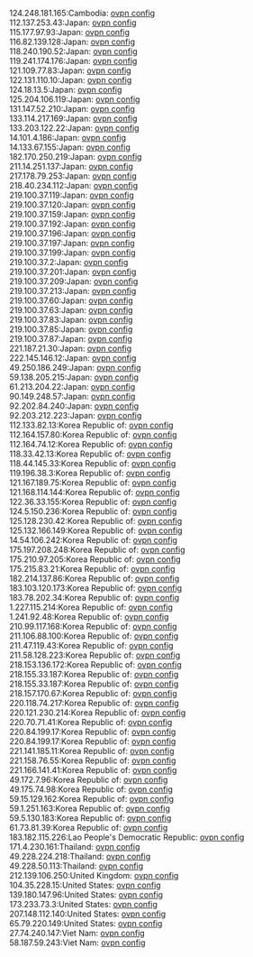 124.248.181.165:Cambodia: [ovpn config](vpn/124_248_181_165.ovpn)  
112.137.253.43:Japan: [ovpn config](vpn/112_137_253_43.ovpn)  
115.177.97.93:Japan: [ovpn config](vpn/115_177_97_93.ovpn)  
116.82.139.128:Japan: [ovpn config](vpn/116_82_139_128.ovpn)  
118.240.190.52:Japan: [ovpn config](vpn/118_240_190_52.ovpn)  
119.241.174.176:Japan: [ovpn config](vpn/119_241_174_176.ovpn)  
121.109.77.83:Japan: [ovpn config](vpn/121_109_77_83.ovpn)  
122.131.110.10:Japan: [ovpn config](vpn/122_131_110_10.ovpn)  
124.18.13.5:Japan: [ovpn config](vpn/124_18_13_5.ovpn)  
125.204.106.119:Japan: [ovpn config](vpn/125_204_106_119.ovpn)  
131.147.52.210:Japan: [ovpn config](vpn/131_147_52_210.ovpn)  
133.114.217.169:Japan: [ovpn config](vpn/133_114_217_169.ovpn)  
133.203.122.22:Japan: [ovpn config](vpn/133_203_122_22.ovpn)  
14.101.4.186:Japan: [ovpn config](vpn/14_101_4_186.ovpn)  
14.133.67.155:Japan: [ovpn config](vpn/14_133_67_155.ovpn)  
182.170.250.219:Japan: [ovpn config](vpn/182_170_250_219.ovpn)  
211.14.251.137:Japan: [ovpn config](vpn/211_14_251_137.ovpn)  
217.178.79.253:Japan: [ovpn config](vpn/217_178_79_253.ovpn)  
218.40.234.112:Japan: [ovpn config](vpn/218_40_234_112.ovpn)  
219.100.37.119:Japan: [ovpn config](vpn/219_100_37_119.ovpn)  
219.100.37.120:Japan: [ovpn config](vpn/219_100_37_120.ovpn)  
219.100.37.159:Japan: [ovpn config](vpn/219_100_37_159.ovpn)  
219.100.37.192:Japan: [ovpn config](vpn/219_100_37_192.ovpn)  
219.100.37.196:Japan: [ovpn config](vpn/219_100_37_196.ovpn)  
219.100.37.197:Japan: [ovpn config](vpn/219_100_37_197.ovpn)  
219.100.37.199:Japan: [ovpn config](vpn/219_100_37_199.ovpn)  
219.100.37.2:Japan: [ovpn config](vpn/219_100_37_2.ovpn)  
219.100.37.201:Japan: [ovpn config](vpn/219_100_37_201.ovpn)  
219.100.37.209:Japan: [ovpn config](vpn/219_100_37_209.ovpn)  
219.100.37.213:Japan: [ovpn config](vpn/219_100_37_213.ovpn)  
219.100.37.60:Japan: [ovpn config](vpn/219_100_37_60.ovpn)  
219.100.37.63:Japan: [ovpn config](vpn/219_100_37_63.ovpn)  
219.100.37.83:Japan: [ovpn config](vpn/219_100_37_83.ovpn)  
219.100.37.85:Japan: [ovpn config](vpn/219_100_37_85.ovpn)  
219.100.37.87:Japan: [ovpn config](vpn/219_100_37_87.ovpn)  
221.187.21.30:Japan: [ovpn config](vpn/221_187_21_30.ovpn)  
222.145.146.12:Japan: [ovpn config](vpn/222_145_146_12.ovpn)  
49.250.186.249:Japan: [ovpn config](vpn/49_250_186_249.ovpn)  
59.138.205.215:Japan: [ovpn config](vpn/59_138_205_215.ovpn)  
61.213.204.22:Japan: [ovpn config](vpn/61_213_204_22.ovpn)  
90.149.248.57:Japan: [ovpn config](vpn/90_149_248_57.ovpn)  
92.202.84.240:Japan: [ovpn config](vpn/92_202_84_240.ovpn)  
92.203.212.223:Japan: [ovpn config](vpn/92_203_212_223.ovpn)  
112.133.82.13:Korea Republic of: [ovpn config](vpn/112_133_82_13.ovpn)  
112.164.157.80:Korea Republic of: [ovpn config](vpn/112_164_157_80.ovpn)  
112.164.74.12:Korea Republic of: [ovpn config](vpn/112_164_74_12.ovpn)  
118.33.42.13:Korea Republic of: [ovpn config](vpn/118_33_42_13.ovpn)  
118.44.145.33:Korea Republic of: [ovpn config](vpn/118_44_145_33.ovpn)  
119.196.38.3:Korea Republic of: [ovpn config](vpn/119_196_38_3.ovpn)  
121.167.189.75:Korea Republic of: [ovpn config](vpn/121_167_189_75.ovpn)  
121.168.114.144:Korea Republic of: [ovpn config](vpn/121_168_114_144.ovpn)  
122.36.33.155:Korea Republic of: [ovpn config](vpn/122_36_33_155.ovpn)  
124.5.150.236:Korea Republic of: [ovpn config](vpn/124_5_150_236.ovpn)  
125.128.230.42:Korea Republic of: [ovpn config](vpn/125_128_230_42.ovpn)  
125.132.166.149:Korea Republic of: [ovpn config](vpn/125_132_166_149.ovpn)  
14.54.106.242:Korea Republic of: [ovpn config](vpn/14_54_106_242.ovpn)  
175.197.208.248:Korea Republic of: [ovpn config](vpn/175_197_208_248.ovpn)  
175.210.97.205:Korea Republic of: [ovpn config](vpn/175_210_97_205.ovpn)  
175.215.83.21:Korea Republic of: [ovpn config](vpn/175_215_83_21.ovpn)  
182.214.137.86:Korea Republic of: [ovpn config](vpn/182_214_137_86.ovpn)  
183.103.120.173:Korea Republic of: [ovpn config](vpn/183_103_120_173.ovpn)  
183.78.202.34:Korea Republic of: [ovpn config](vpn/183_78_202_34.ovpn)  
1.227.115.214:Korea Republic of: [ovpn config](vpn/1_227_115_214.ovpn)  
1.241.92.48:Korea Republic of: [ovpn config](vpn/1_241_92_48.ovpn)  
210.99.117.168:Korea Republic of: [ovpn config](vpn/210_99_117_168.ovpn)  
211.106.88.100:Korea Republic of: [ovpn config](vpn/211_106_88_100.ovpn)  
211.47.119.43:Korea Republic of: [ovpn config](vpn/211_47_119_43.ovpn)  
211.58.128.223:Korea Republic of: [ovpn config](vpn/211_58_128_223.ovpn)  
218.153.136.172:Korea Republic of: [ovpn config](vpn/218_153_136_172.ovpn)  
218.155.33.187:Korea Republic of: [ovpn config](vpn/218_155_33_187.ovpn)  
218.155.33.187:Korea Republic of: [ovpn config](vpn/218_155_33_187.ovpn)  
218.157.170.67:Korea Republic of: [ovpn config](vpn/218_157_170_67.ovpn)  
220.118.74.217:Korea Republic of: [ovpn config](vpn/220_118_74_217.ovpn)  
220.121.230.214:Korea Republic of: [ovpn config](vpn/220_121_230_214.ovpn)  
220.70.71.41:Korea Republic of: [ovpn config](vpn/220_70_71_41.ovpn)  
220.84.199.17:Korea Republic of: [ovpn config](vpn/220_84_199_17.ovpn)  
220.84.199.17:Korea Republic of: [ovpn config](vpn/220_84_199_17.ovpn)  
221.141.185.11:Korea Republic of: [ovpn config](vpn/221_141_185_11.ovpn)  
221.158.76.55:Korea Republic of: [ovpn config](vpn/221_158_76_55.ovpn)  
221.166.141.41:Korea Republic of: [ovpn config](vpn/221_166_141_41.ovpn)  
49.172.7.96:Korea Republic of: [ovpn config](vpn/49_172_7_96.ovpn)  
49.175.74.98:Korea Republic of: [ovpn config](vpn/49_175_74_98.ovpn)  
59.15.129.162:Korea Republic of: [ovpn config](vpn/59_15_129_162.ovpn)  
59.1.251.163:Korea Republic of: [ovpn config](vpn/59_1_251_163.ovpn)  
59.5.130.183:Korea Republic of: [ovpn config](vpn/59_5_130_183.ovpn)  
61.73.81.39:Korea Republic of: [ovpn config](vpn/61_73_81_39.ovpn)  
183.182.115.226:Lao People's Democratic Republic: [ovpn config](vpn/183_182_115_226.ovpn)  
171.4.230.161:Thailand: [ovpn config](vpn/171_4_230_161.ovpn)  
49.228.224.218:Thailand: [ovpn config](vpn/49_228_224_218.ovpn)  
49.228.50.113:Thailand: [ovpn config](vpn/49_228_50_113.ovpn)  
212.139.106.250:United Kingdom: [ovpn config](vpn/212_139_106_250.ovpn)  
104.35.228.15:United States: [ovpn config](vpn/104_35_228_15.ovpn)  
139.180.147.96:United States: [ovpn config](vpn/139_180_147_96.ovpn)  
173.233.73.3:United States: [ovpn config](vpn/173_233_73_3.ovpn)  
207.148.112.140:United States: [ovpn config](vpn/207_148_112_140.ovpn)  
65.79.220.149:United States: [ovpn config](vpn/65_79_220_149.ovpn)  
27.74.240.147:Viet Nam: [ovpn config](vpn/27_74_240_147.ovpn)  
58.187.59.243:Viet Nam: [ovpn config](vpn/58_187_59_243.ovpn)  
